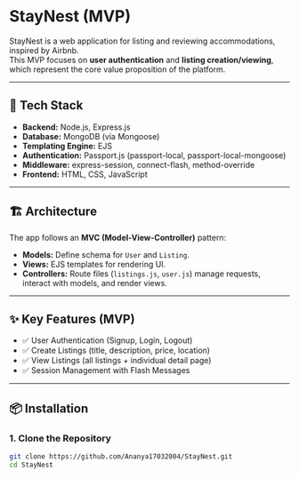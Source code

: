 # StayNest (MVP)

StayNest is a web application for listing and reviewing accommodations, inspired by Airbnb.  
This MVP focuses on **user authentication** and **listing creation/viewing**, which represent the core value proposition of the platform.

---

## 🚀 Tech Stack
- **Backend:** Node.js, Express.js  
- **Database:** MongoDB (via Mongoose)  
- **Templating Engine:** EJS  
- **Authentication:** Passport.js (passport-local, passport-local-mongoose)  
- **Middleware:** express-session, connect-flash, method-override  
- **Frontend:** HTML, CSS, JavaScript  

---

## 🏗️ Architecture
The app follows an **MVC (Model-View-Controller)** pattern:
- **Models:** Define schema for `User` and `Listing`.
- **Views:** EJS templates for rendering UI.
- **Controllers:** Route files (`listings.js`, `user.js`) manage requests, interact with models, and render views.

---

## ✨ Key Features (MVP)
- ✅ User Authentication (Signup, Login, Logout)  
- ✅ Create Listings (title, description, price, location)  
- ✅ View Listings (all listings + individual detail page)  
- ✅ Session Management with Flash Messages  

---

## 📦 Installation

### 1. Clone the Repository
```bash
git clone https://github.com/Ananya17032004/StayNest.git
cd StayNest
